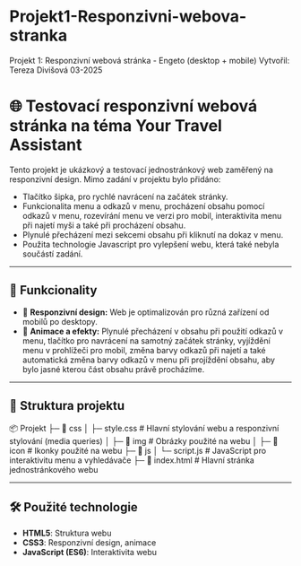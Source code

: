 # Projekt1-Responzivni-webova-stranka
Projekt 1: Responzivní webová stránka - Engeto (desktop + mobile)
Vytvořil:  Tereza Divišová 03-2025

# 🌐 Testovací responzivní webová stránka na téma Your Travel Assistant

Tento projekt je ukázkový a testovací jednostránkový web zaměřený na responzivní design.
Mimo zadání v projektu bylo přidáno:
- Tlačítko šipka, pro rychlé navrácení na začátek stránky.
- Funkcionalita menu a odkazů v menu, procházení obsahu pomocí odkazů v menu, rozevírání menu ve verzi pro mobil, interaktivita menu při najetí myši a také při procházení obsahu.
- Plynulé přecházení mezi sekcemi obsahu při kliknutí na dokaz v menu.
- Použita technologie Javascript pro vylepšení webu, která také nebyla součástí zadání.

---

## 🚀 **Funkcionality**

- 📱 **Responzivní design:** Web je optimalizován pro různá zařízení od mobilů po desktopy.
- 🎨 **Animace a efekty:** Plynulé přecházení v obsahu při použití odkazů v menu, tlačítko pro navrácení na samotný začátek stránky, vyjíždění menu v prohlížeči pro mobil, změna barvy odkazů při najetí a také automatická změna barvy odkazů v menu při projíždění obsahu, aby bylo jasné kterou část obsahu právě procházíme.

---

## 📂 **Struktura projektu**

📦 Projekt ├─ 📁 css │ ├─ style.css # Hlavní stylování webu a responzivní stylování (media queries) │ ├─ 📁 img # Obrázky použité na webu │ ├─ 📁 icon # Ikonky použité na webu ├─ 📁 js │ └─ script.js # JavaScript pro interaktivitu menu a vyhledávače ├─ 📄 index.html # Hlavní stránka jednostránkového webu


---

## 🛠️ **Použité technologie**

- **HTML5**: Struktura webu
- **CSS3**: Responzivní design, animace
- **JavaScript (ES6)**: Interaktivita webu
